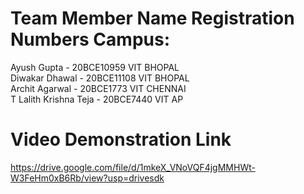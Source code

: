 # Team Member Name Registration Numbers Campus:
  Ayush Gupta - 20BCE10959 VIT BHOPAL<br />
  Diwakar Dhawal - 20BCE11108 VIT BHOPAL<br />
  Archit Agarwal - 20BCE1773  VIT CHENNAI<br />
  T Lalith Krishna Teja - 20BCE7440 VIT AP <br />
  
# Video Demonstration Link
https://drive.google.com/file/d/1mkeX_VNoVQF4jgMMHWt-W3FeHm0xB6Rb/view?usp=drivesdk
